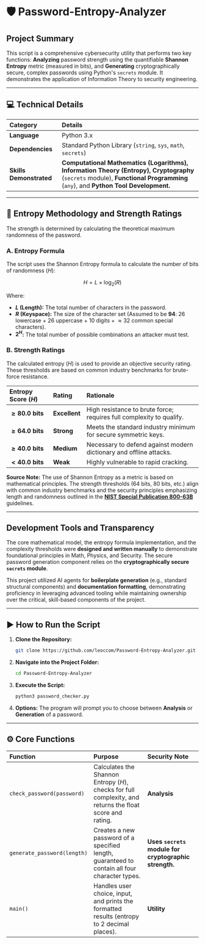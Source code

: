 # 🛡️ Password-Entropy-Analyzer

## Project Summary
This script is a comprehensive cybersecurity utility that performs two key functions: **Analyzing** password strength using the quantifiable **Shannon Entropy** metric (measured in bits), and **Generating** cryptographically secure, complex passwords using Python's `secrets` module. It demonstrates the application of Information Theory to security engineering.

---

## 💻 Technical Details

| Category | Details |
| :--- | :--- |
| **Language** | Python 3.x |
| **Dependencies** | Standard Python Library (`string`, `sys`, `math`, `secrets`) |
| **Skills Demonstrated** | **Computational Mathematics (Logarithms), Information Theory (Entropy), Cryptography** (`secrets` module), **Functional Programming** (`any`), and **Python Tool Development.** |

---

## 🔢 Entropy Methodology and Strength Ratings

The strength is determined by calculating the theoretical maximum randomness of the password.

### A. Entropy Formula

The script uses the Shannon Entropy formula to calculate the number of bits of randomness ($H$):

$$H = L \times \log_2(R)$$

Where:
* **$L$ (Length):** The total number of characters in the password.
* **$R$ (Keyspace):** The size of the character set (Assumed to be $\mathbf{94}$: 26 lowercase + 26 uppercase + 10 digits + $\approx 32$ common special characters).
* **$2^H$:** The total number of possible combinations an attacker must test.

### B. Strength Ratings

The calculated entropy ($H$) is used to provide an objective security rating. These thresholds are based on common industry benchmarks for brute-force resistance.

| Entropy Score ($H$) | Rating | Rationale |
| :--- | :--- | :--- |
| **$\mathbf{\ge 80.0}$ bits** | **Excellent** | High resistance to brute force; requires full complexity to qualify. |
| **$\mathbf{\ge 64.0}$ bits** | **Strong** | Meets the standard industry minimum for secure symmetric keys. |
| **$\mathbf{\ge 40.0}$ bits** | **Medium** | Necessary to defend against modern dictionary and offline attacks. |
| **$\mathbf{< 40.0}$ bits** | **Weak** | Highly vulnerable to rapid cracking. |

**Source Note:** The use of Shannon Entropy as a metric is based on mathematical principles. The strength thresholds (64 bits, 80 bits, etc.) align with common industry benchmarks and the security principles emphasizing length and randomness outlined in the [**NIST Special Publication 800-63B**](https://pages.nist.gov/800-63-3/sp800-63b.html) guidelines.

---

## Development Tools and Transparency

The core mathematical model, the entropy formula implementation, and the complexity thresholds were **designed and written manually** to demonstrate foundational principles in Math, Physics, and Security. The secure password generation component relies on the **cryptographically secure `secrets` module**.

This project utilized AI agents for **boilerplate generation** (e.g., standard structural components) and **documentation formatting**, demonstrating proficiency in leveraging advanced tooling while maintaining ownership over the critical, skill-based components of the project.

---

## ▶️ How to Run the Script

1.  **Clone the Repository:**
    ```bash
    git clone https://github.com/leoccom/Password-Entropy-Analyzer.git
    ```
2.  **Navigate into the Project Folder:**
    ```bash
    cd Password-Entropy-Analyzer
    ```

3.  **Execute the Script:**
    ```bash
    python3 password_checker.py
    ```

4.  **Options:** The program will prompt you to choose between **Analysis** or **Generation** of a password.

---

## ⚙️ Core Functions

| Function | Purpose | Security Note |
| :--- | :--- | :--- |
| `check_password(password)` | Calculates the Shannon Entropy ($H$), checks for full complexity, and returns the float score and rating. | **Analysis** |
| `generate_password(length)` | Creates a new password of a specified length, guaranteed to contain all four character types. | **Uses `secrets` module for cryptographic strength.** |
| `main()` | Handles user choice, input, and prints the formatted results (entropy to 2 decimal places). | **Utility** |